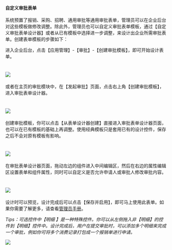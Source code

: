 #### 自定义审批表单

系统预置了报销、采购、招聘、通用审批等通用审批表单，管理员可以在企业后台对这些模板做修改调整。除此外，管理员也可以自定义审批表单模板，通过【自定义审批表单设计器】或者从已有模板中选择进一步调整，来设计出企业所需审批表单。创建表单模板的步骤如下：

进入企业后台，点击【应用管理】-【审批】-【创建审批模板】，即可开始设计表单。

# ![](/assets/6.2自定义审批报表.png)

或者在主页的审批模块中，在【发起审批】页面，点击右上角【创建审批模板】，进入审批表单设计器。

# ![](/assets/6.2自定义审批报表2.png)

创建审批模板，你可以点击【从表单设计器创建】直接进入审批表单设计器页面，也可以在已有模板的基础上再调整。使用经典模板只是套用已有的设计控件，保存之后不会对原有模板有影响。

# ![](/assets/6.2自定义审批报表3.png)

在审批表单设计器页面，拖动左边的组件进入中间编辑区，然后在右边的属性编辑区设置表单和组件属性，同时可以自定义是否允许申请人或审批人修改审批内容。

# ![](/assets/6.2自定义审批报表4.png)

设计时可以预览，设计完成后可以点击【保存并启用】，即可马上使用此表单。如果你需要了解更多，请查看[管理员手册](/yong-hu-zhi-nan/guan-li-yuan-shou-ce.md)。

_Tips：可选控件中【明细 】是一种特殊控件。你可以从左侧拖入非【明细】的控件到【明细】控件中。设计完成后，用户在提交审批时，可以添加多个明细来完成一个审批，例如你可将多个消费记录打包成一个报销单进行申请。_

![](/assets/6.2自定义审批报表5.png)

